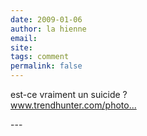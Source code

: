 ```yaml
---
date: 2009-01-06
author: la hienne
email: 
site: 
tags: comment
permalink: false
---
```


<p>est-ce vraiment un suicide ?<br />
<a href="http://www.trendhunter.com/photos/31508/2" title="http://www.trendhunter.com/photos/31508/2" rel="nofollow">www.trendhunter.com/photo...</a></p>
---